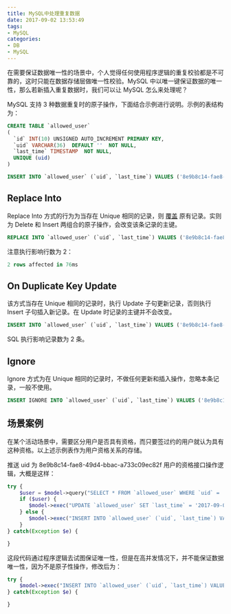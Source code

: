 ```yaml
---
title: MySQL中处理重复数据
date: 2017-09-02 13:53:49
tags:
- MySQL
categories:
- DB
- MySQL
---
```


在需要保证数据唯一性的场景中，个人觉得任何使用程序逻辑的重复校验都是不可靠的，这时只能在数据存储层做唯一性校验。MySQL 中以唯一键保证数据的唯一性，那么若新插入重复数据时，我们可以让 MySQL 怎么来处理呢？<!--more-->

MySQL 支持 3 种数据重复时的原子操作，下面结合示例进行说明。示例的表结构为：

```SQL
CREATE TABLE `allowed_user`
(
  `id` INT(10) UNSIGNED AUTO_INCREMENT PRIMARY KEY,
  `uid` VARCHAR(36)  DEFAULT ''  NOT NULL,
  `last_time` TIMESTAMP  NOT NULL,
  UNIQUE (uid)
)

INSERT INTO `allowed_user` (`uid`, `last_time`) VALUES ('8e9b8c14-fae8-49d4-bbac-a733c09ec82f', '2017-09-03 19:31:15')
```

## Replace Into

Replace Into 方式的行为为当存在 Unique 相同的记录，则 [覆盖](#) 原有记录。实则为 Delete 和 Insert 两组合的原子操作，会改变该条记录的主键。

```SQL
REPLACE INTO `allowed_user` (`uid`, `last_time`) VALUES ('8e9b8c14-fae8-49d4-bbac-a733c09ec82f', '2017-09-01 19:31:15')
```

注意执行影响行数为 2：

```SQL
2 rows affected in 76ms
```

## On Duplicate Key Update

该方式当存在 Unique 相同的记录时，执行 Update 子句更新记录，否则执行 Insert 子句插入新记录。在 Update 时记录的主键并不会改变。

```SQL
INSERT INTO `allowed_user` (`uid`, `last_time`) VALUES ('8e9b8c14-fae8-49d4-bbac-a733c09ec82f', '2017-09-01 19:31:15') ON DUPLICATE  KEY UPDATE `last_time` = '2017-09-01 19:40:15'
```

SQL 执行影响记录数为 2 条。

## Ignore

Ignore 方式为在 Unique 相同的记录时，不做任何更新和插入操作，忽略本条记录，一般不使用。

```SQL
INSERT IGNORE INTO `allowed_user` (`uid`, `last_time`) VALUES ('8e9b8c14-fae8-49d4-bbac-a733c09ec82f', '2017-09-01 19:41:15')
```

## 场景案例

在某个活动场景中，需要区分用户是否具有资格，而只要签过约的用户就认为具有这种资格。以上述示例表作为用户资格关系的存储。

推送 uid 为 8e9b8c14-fae8-49d4-bbac-a733c09ec82f 用户的资格接口操作逻辑，大概是这样：

```PHP
try {
    $user = $model->query("SELECT * FROM `allowed_user` WHERE `uid` = '8e9b8c14-fae8-49d4-bbac-a733c09ec82f'");
    if ($user) {
       $model->exec("UPDATE `allowed_user` SET `last_time` = '2017-09-01 19:50:15' WHERE `uid` = '8e9b8c14-fae8-49d4-bbac-a733c09ec82f'");
    } else {
       $model->exec("INSERT INTO `allowed_user` (`uid`, `last_time`) VALUES ('8e9b8c14-fae8-49d4-bbac-a733c09ec82f', '2017-09-01 19:50:15'");
    }
} catch(Exception $e) {

}
```

这段代码通过程序逻辑去试图保证唯一性，但是在高并发情况下，并不能保证数据唯一性，因为不是原子性操作，修改后为：

```PHP
try {
    $model->exec("INSERT INTO `allowed_user` (`uid`, `last_time`) VALUES ('8e9b8c14-fae8-49d4-bbac-a733c09ec82f', '2017-09-01 19:50:15') ON DUPLICATE  KEY UPDATE `last_time` = '2017-09-01 19:50:15'");
} catch(Exception $e) {

}
```

